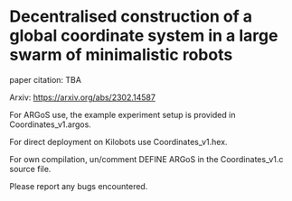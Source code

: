 # Decentralised construction of a global coordinate system in a large swarm of minimalistic robots

paper citation: TBA

Arxiv: https://arxiv.org/abs/2302.14587


For ARGoS use, the example experiment setup is provided in Coordinates_v1.argos.

For direct deployment on Kilobots use Coordinates_v1.hex.

For own compilation, un/comment  DEFINE ARGoS in the Coordinates_v1.c source file.


Please report any bugs encountered.



